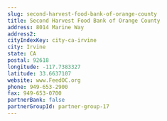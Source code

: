 ```yaml
---
slug: second-harvest-food-bank-of-orange-county
title: Second Harvest Food Bank of Orange County
address: 8014 Marine Way
address2: 
cityIndexKey: city-ca-irvine
city: Irvine
state: CA
postal: 92618
longitude: -117.7383327
latitude: 33.6637107
website: www.FeedOC.org
phone: 949-653-2900
fax: 949-653-0700
partnerBank: false
partnerGroupId: partner-group-17
---
```

